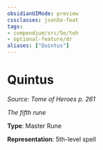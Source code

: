 ```yaml
---
obsidianUIMode: preview
cssclasses: json5e-feat
tags:
- compendium/src/5e/toh
- optional-feature/dr
aliases: ["Quintus"]
---
```

# Quintus
*Source: Tome of Heroes p. 261*  

*The fifth rune*

**Type**: Master Rune

**Representation**: 5th-level spell